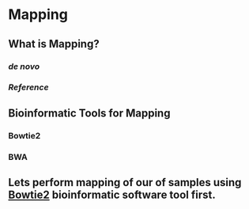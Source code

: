 # Mapping
## What is Mapping? 
### *de novo*
### *Reference*
## Bioinformatic Tools for Mapping
### Bowtie2
### BWA

## Lets perform mapping of our of samples using [Bowtie2](https://github.com/rszymkiewicz/Comparison_of_Mappers/blob/master/7_Mapping_Bowtie2.md) bioinformatic software tool first.
